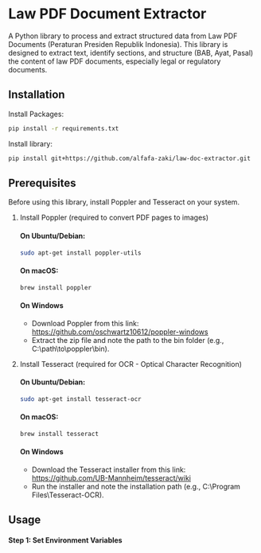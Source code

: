 # Law PDF Document Extractor

A Python library to process and extract structured data from Law PDF Documents (Peraturan Presiden Republik Indonesia). This library is designed to extract text, identify sections, and structure (BAB, Ayat, Pasal) the content of law PDF documents, especially legal or regulatory documents.

## Installation
Install Packages:
```bash
pip install -r requirements.txt
```

Install library:

```bash
pip install git+https://github.com/alfafa-zaki/law-doc-extractor.git
```

## Prerequisites
Before using this library, install Poppler and Tesseract on your system.
1. Install Poppler (required to convert PDF pages to images)
   #### On Ubuntu/Debian:
   ```bash
   sudo apt-get install poppler-utils
   ```
   #### On macOS:
   ```bash
   brew install poppler
   ```
   #### On Windows
   - Download Poppler from this link: https://github.com/oschwartz10612/poppler-windows
   - Extract the zip file and note the path to the bin folder (e.g., C:\path\to\poppler\bin).

2. Install Tesseract (required for OCR - Optical Character Recognition)
   #### On Ubuntu/Debian:
   ```bash
   sudo apt-get install tesseract-ocr
   ```
   #### On macOS:
   ```bash
   brew install tesseract
   ```
   #### On Windows
   - Download the Tesseract installer from this link: https://github.com/UB-Mannheim/tesseract/wiki
   - Run the installer and note the installation path (e.g., C:\Program Files\Tesseract-OCR).

## Usage
#### Step 1: Set Environment Variables
